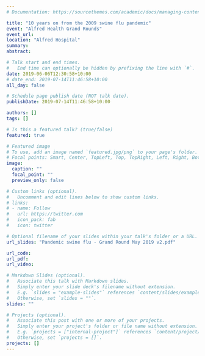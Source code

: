 ```yaml
---
# Documentation: https://sourcethemes.com/academic/docs/managing-content/

title: "10 years on from the 2009 swine flu pandemic"
event: "Alfred Health Grand Rounds"
event_url:
location: "Alfred Hospital"
summary:
abstract:

# Talk start and end times.
#   End time can optionally be hidden by prefixing the line with `#`.
date: 2019-06-06T12:30:58+10:00
# date_end: 2019-07-14T11:46:58+10:00
all_day: false

# Schedule page publish date (NOT talk date).
publishDate: 2019-07-14T11:46:58+10:00

authors: []
tags: []

# Is this a featured talk? (true/false)
featured: true

# Featured image
# To use, add an image named `featured.jpg/png` to your page's folder.
# Focal points: Smart, Center, TopLeft, Top, TopRight, Left, Right, BottomLeft, Bottom, BottomRight.
image:
  caption: ""
  focal_point: ""
  preview_only: false

# Custom links (optional).
#   Uncomment and edit lines below to show custom links.
# links:
# - name: Follow
#   url: https://twitter.com
#   icon_pack: fab
#   icon: twitter

# Optional filename of your slides within your talk's folder or a URL.
url_slides: "Pandemic swine flu - Grand Round May 2019 v2.pdf"

url_code:
url_pdf:
url_video:

# Markdown Slides (optional).
#   Associate this talk with Markdown slides.
#   Simply enter your slide deck's filename without extension.
#   E.g. `slides = "example-slides"` references `content/slides/example-slides.md`.
#   Otherwise, set `slides = ""`.
slides: ""

# Projects (optional).
#   Associate this post with one or more of your projects.
#   Simply enter your project's folder or file name without extension.
#   E.g. `projects = ["internal-project"]` references `content/project/deep-learning/index.md`.
#   Otherwise, set `projects = []`.
projects: []
---
```

